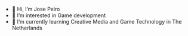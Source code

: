- 👋 Hi, I’m Jose Peiro
- 👀 I’m interested in Game development
- 🌱 I’m currently learning Creative Media and Game Technology in The Netherlands
